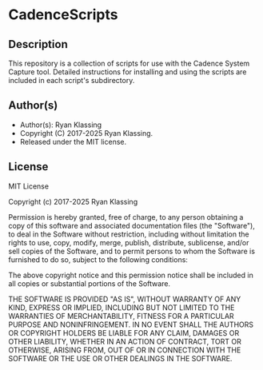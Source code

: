 # CadenceScripts

## Description
This repository is a collection of scripts for use with the Cadence System Capture tool.  Detailed instructions for installing and using the scripts are included in each script's subdirectory.

## Author(s)
- Author(s): Ryan Klassing
- Copyright (C) 2017-2025 Ryan Klassing.
- Released under the MIT license.

## License

MIT License

Copyright (c) 2017-2025 Ryan Klassing

Permission is hereby granted, free of charge, to any person obtaining a copy
of this software and associated documentation files (the "Software"), to deal
in the Software without restriction, including without limitation the rights
to use, copy, modify, merge, publish, distribute, sublicense, and/or sell
copies of the Software, and to permit persons to whom the Software is
furnished to do so, subject to the following conditions:

The above copyright notice and this permission notice shall be included in all
copies or substantial portions of the Software.

THE SOFTWARE IS PROVIDED "AS IS", WITHOUT WARRANTY OF ANY KIND, EXPRESS OR
IMPLIED, INCLUDING BUT NOT LIMITED TO THE WARRANTIES OF MERCHANTABILITY,
FITNESS FOR A PARTICULAR PURPOSE AND NONINFRINGEMENT. IN NO EVENT SHALL THE
AUTHORS OR COPYRIGHT HOLDERS BE LIABLE FOR ANY CLAIM, DAMAGES OR OTHER
LIABILITY, WHETHER IN AN ACTION OF CONTRACT, TORT OR OTHERWISE, ARISING FROM,
OUT OF OR IN CONNECTION WITH THE SOFTWARE OR THE USE OR OTHER DEALINGS IN THE
SOFTWARE.
